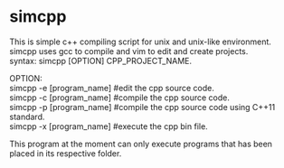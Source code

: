 # simcpp  
This is simple c++ compiling script for unix and unix-like environment.  
simcpp uses gcc to compile and vim to edit and create projects.  
syntax: simcpp [OPTION] CPP_PROJECT_NAME.  
		  
OPTION:  
	simcpp -e [program_name] #edit the cpp source code.   
	simcpp -c [program_name] #compile the cpp source code.   
	simcpp -p [program_name] #compile the cpp source code using C++11 standard.   
	simcpp -x [program_name] #execute the cpp bin file.   

This program at the moment can only execute programs that has been placed in its respective folder.
